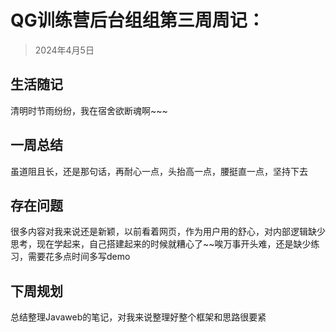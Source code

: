# QG训练营后台组组第三周周记：

> 2024年4月5日

## 生活随记

清明时节雨纷纷，我在宿舍欲断魂啊~~~

## 一周总结

虽道阻且长，还是那句话，再耐心一点，头抬高一点，腰挺直一点，坚持下去

## 存在问题

很多内容对我来说还是新颖，以前看着网页，作为用户用的舒心，对内部逻辑缺少思考，现在学起来，自己搭建起来的时候就糟心了~~唉万事开头难，还是缺少练习，需要花多点时间多写demo

## 下周规划

总结整理Javaweb的笔记，对我来说整理好整个框架和思路很要紧